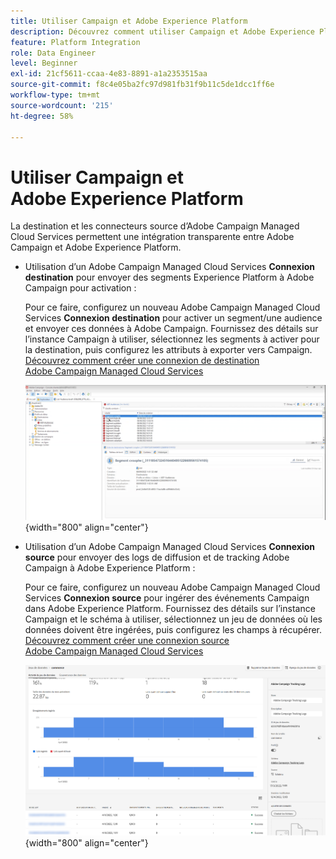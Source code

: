 ```yaml
---
title: Utiliser Campaign et Adobe Experience Platform
description: Découvrez comment utiliser Campaign et Adobe Experience Platform
feature: Platform Integration
role: Data Engineer
level: Beginner
exl-id: 21cf5611-ccaa-4e83-8891-a1a2353515aa
source-git-commit: f8c4e05ba2fc97d981fb31f9b11c5de1dcc1ff6e
workflow-type: tm+mt
source-wordcount: '215'
ht-degree: 58%

---
```


# Utiliser Campaign et Adobe Experience Platform

La destination et les connecteurs source d’Adobe Campaign Managed Cloud Services permettent une intégration transparente entre Adobe Campaign et Adobe Experience Platform.

* Utilisation d’un Adobe Campaign Managed Cloud Services **Connexion destination** pour envoyer des segments Experience Platform à Adobe Campaign pour activation :

  Pour ce faire, configurez un nouveau Adobe Campaign Managed Cloud Services **Connexion destination** pour activer un segment/une audience et envoyer ces données à Adobe Campaign. Fournissez des détails sur l’instance Campaign à utiliser, sélectionnez les segments à activer pour la destination, puis configurez les attributs à exporter vers Campaign. [Découvrez comment créer une connexion de destination Adobe Campaign Managed Cloud Services](https://www.adobe.com/go/destinations-adobe-campaign-managed-cloud-services-en)

  ![](assets/aep-destination.png){width="800" align="center"}

* Utilisation d’un Adobe Campaign Managed Cloud Services **Connexion source** pour envoyer des logs de diffusion et de tracking Adobe Campaign à Adobe Experience Platform :

  Pour ce faire, configurez un nouveau Adobe Campaign Managed Cloud Services **Connexion source** pour ingérer des événements Campaign dans Adobe Experience Platform. Fournissez des détails sur l’instance Campaign et le schéma à utiliser, sélectionnez un jeu de données où les données doivent être ingérées, puis configurez les champs à récupérer. [Découvrez comment créer une connexion source Adobe Campaign Managed Cloud Services](https://www.adobe.com/go/sources-campaign-ui-en)

  ![](assets/aep-logs.png){width="800" align="center"}
